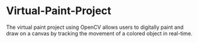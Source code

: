 # Virtual-Paint-Project
The virtual paint project using OpenCV allows users to digitally paint and draw on a canvas by tracking the movement of a colored object in real-time.
